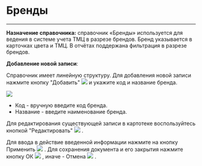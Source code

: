 ﻿#  Бренды
_ _ _

**Назначение справочника:** справочник «Бренды» используется для ведения в системе учета ТМЦ в разрезе брендов. Бренд указывается в карточках цвета и ТМЦ. В отчётах поддержана фильтрация в разрезе брендов.

**Добавление новой записи**:

Справочник имеет линейную структуру. Для добавления новой записи нажмите кнопку "Добавить"  ![](topic:Biz.НСИ.AddFiles.Btn_Add.png) и укажите код и название бренда.

![](topic:.НСИ.AddFiles.Screenshot_2580.jpg)

* Код -  вручную введите код бренда.
* Название - введите наименование бренда.

Для редактирования существующей записи в картотеке воспользуйтесь кнопкой "Редактировать" ![](topic:.НСИ.AddFiles.Btn_Edit.png) .

Для ввода в действие введенной информации нажмите на кнопку Применить ![](topic:.НСИ.AddFiles.Btn_OK.png) . Для сохранения документа и его закрытия нажмите кнопку ОК ![](topic:.НСИ.AddFiles.Btn_Post.png)  , иначе - Отмена ![](topic:.НСИ.AddFiles.BtnCloseCancel.png) .



